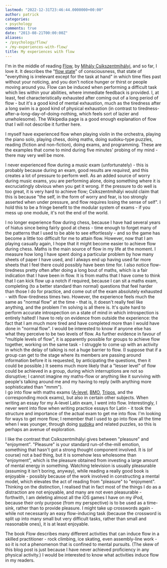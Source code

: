 ```yaml
---
lastmod: "2022-12-31T23:46:44.0000000+00:00"
author: patrick
categories:
- psychology
comments: true
date: "2013-08-21T00:00:00Z"
aliases:
- /psychology/flow/
- /my-experiences-with-flow/
title: My experiences with flow
---
```

I'm in the middle of reading [Flow](https://en.wikipedia.org/wiki/Flow_(psychology)), by [Mihály Csíkszentmihályi][1], and so far, I love it. It describes the "[flow state](https://en.wikipedia.org/wiki/Flow_%28psychology%29)" of consciousness, that state of "everything is irrelevant except for the task at hand" in which time flies past without your noticing, and you don't notice hunger or thirst or people moving around you. Flow can be induced when performing a difficult task which lies within your abilities, where immediate feedback is provided. I, at least, feel characteristically exhausted after coming out of a long period of flow - but it's a good kind of mental exhaustion, much as the tiredness after a long swim is a good kind of physical exhaustion (in contrast to tiredness-after-a-long-day-of-doing-nothing, which feels sort of lazier and unwholesome). The Wikipedia page is a good enough explanation of flow that I will not describe it further here.

I myself have experienced flow when playing violin in the orchestra, playing the piano solo, playing chess, doing maths, doing sudoku-type puzzles, reading (fiction and non-fiction), doing exams, and programming. These are the examples that come to mind during five minutes' probing of my mind - there may very well be more.

I never experienced flow during a music exam (unfortunately) - this is probably because during an exam, good results are *required*, and this creates a lot of pressure to perform well. As an added source of worry during music exams, you are performing alone, doing something where it is excruciatingly obvious when you get it wrong. If the pressure to do well is too great, it is very hard to achieve flow; Csíkszentmihályi would claim that this is because "the self, in the form of worry and fear, is too strongly asserted when under pressure, and flow requires losing the sense of self". I hold this to be a fringe benefit to the modular system of exams - if you mess up one module, it's not the end of the world.

I no longer experience flow during chess, because I have had several years of hiatus since being fairly good at chess - time enough to forget many of the patterns that I used to be able to see effortlessly - and so the game has become a little too difficult for me to attain flow. However, now that I am playing casually again, I hope that it might become easier to achieve flow during chess. Maths is the main source of flow in my life at the moment. I measure how long I have spent doing a particular problem by how many sheets of paper I have used, and I always end up having used far more sheets that I feel there could possibly have been time for. I also notice flow-tiredness pretty often after doing a long bout of maths, which is a fair indication that I have been in flow. It is from maths that I have come to think that I can kick flow up a notch if required, because I can sit a maths exam, completing (to a better standard than normal) questions that feel harder than those I do for practice, and come out of the exam absolutely exhausted - with flow-tiredness times two. However, the experience feels much the same as "normal flow" at the time - that is, it doesn't really feel like anything, and the problem I'm solving is all there is. It's quite hard to perform accurate introspection on a state of mind in which introspection is entirely halted! I have to rely on evidence from outside the experience: the fact that I am much more tired and have completed more than I would have done in "normal flow". I would be interested to know if anyone else has what they perceive to be two levels of flow. As further evidence in favour of "multiple levels of flow", it is apparently possible for groups to achieve flow together, working on the same task - I struggle to come up with an activity in which the delay of talking is not a huge barrier to flow. (I suppose that if a group can get to the stage where its members are passing around information before it is requested, by anticipating the questions, then it could be possible.) It seems much more likely that a "lesser level" of flow could be achieved in a group, during which interruptions are not so disruptive; I cannot imagine my maths-flow or anything like it surviving with people's talking around me and my having to reply (with anything more sophisticated than "mmm").  
I go into flow with maths exams ([A-level][2], [BMO][3], [Tripos][4], and the corresponding mock exams), but also in certain other subjects. When writing an essay for my A-level Latin exam, I went into flow. Interestingly, I never went into flow when writing practice essays for Latin - it took the structure and importance of the actual exam to get me into flow. I'm looking for ways to get more flow; I remember that I used to go into flow all the time when I was younger, through doing [sudoku][5] and related puzzles, so this is perhaps an avenue of exploration.

I like the contrast that Csíkszentmihályi gives between "pleasure" and "enjoyment". "Pleasure" is your standard run-of-the-mill emotion, something that hasn't got a strong thought component involved. It is (of course) not a bad thing, but it is somehow less wholesome than "enjoyment", which is the pleasure obtained from investing a large amount of mental energy in something. Watching television is usually pleasurable (assuming it isn't boring, anyway), while reading a really good book is enjoyable - possibly because of the work involved in constructing a mental model, which elevates the act of reading from "pleasure" to "enjoyment". Thinking on the distinction, I realised that in fact most of the things I do as a distraction are not enjoyable, and many are not even pleasurable - forthwith, I am deleting almost all the iOS games I have on my iPod, because their only purpose (from my perspective) is to be used as a time-sink, rather than to provide pleasure. I might take up crosswords again - while not necessarily an easy flow-inducing task (because the crossword is split up into many small but very difficult tasks, rather than small and reasonable ones), it is at least enjoyable.

The book Flow describes many different activities that can induce flow in a skilled practitioner - rock climbing, ice skating, even assembly-line work - so it is not a phenomenon that is confined to mental pursuits. (The skew of this blog post is just because I have never achieved proficiency in any physical activity.) I would be interested to know what activities induce flow in my readers.

 [1]: https://en.wikipedia.org/wiki/Mihaly_Csikszentmihalyi "Mihaly Csikszentmihalyi"
 [2]: https://en.wikipedia.org/wiki/A-level "A-levels Wikipedia page"
 [3]: https://en.wikipedia.org/wiki/British_Mathematical_Olympiad "BMO Wikipedia page"
 [4]: https://en.wikipedia.org/wiki/Mathematical_Tripos "Mathematical Tripos Wikipedia page "
 [5]: https://en.wikipedia.org/wiki/Sudoku "Sudoku Wikipedia page"
